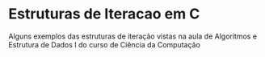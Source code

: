 # Estruturas de Iteracao em C


Alguns exemplos das estruturas de iteração vistas na aula de Algoritmos e Estrutura de Dados I do curso de Ciência da Computação
